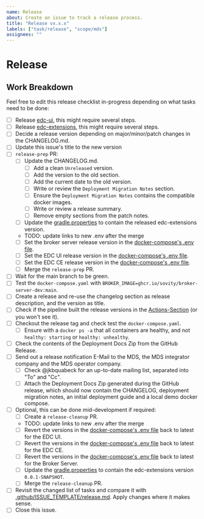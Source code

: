 ```yaml
---
name: Release
about: Create an issue to track a release process.
title: "Release vx.x.x"
labels: ["task/release", "scope/mds"]
assignees: ""
---
```


# Release

## Work Breakdown

Feel free to edit this release checklist in-progress depending on what tasks need to be done:

- [ ] Release [edc-ui](https://github.com/sovity/edc-ui), this might require several steps.
- [ ] Release [edc-extensions](https://github.com/sovity/edc-extensions), this might require several steps.
- [ ] Decide a release version depending on major/minor/patch changes in the CHANGELOG.md.
- [ ] Update this issue's title to the new version
- [ ] `release-prep` PR:
    - [ ] Update the CHANGELOG.md.
        - [ ] Add a clean `Unreleased` version.
        - [ ] Add the version to the old section.
        - [ ] Add the current date to the old version.
        - [ ] Write or review the `Deployment Migration Notes` section.
        - [ ] Ensure the `Deployment Migration Notes` contains the compatible docker images.
        - [ ] Write or review a release summary.
        - [ ] Remove empty sections from the patch notes.
    - [ ] Update the [gradle.properties](https://github.com/sovity/edc-broker-server-extension/blob/main/gradle.properties) to contain the released edc-extensions version.
    - TODO: update links to new .env after the merge
    - [ ] Set the broker server release version in the [docker-compose's .env file](https://github.com/sovity/edc-extensions/blob/main/.env).
    - [ ] Set the EDC UI release version in the [docker-compose's .env file](https://github.com/sovity/edc-extensions/blob/main/.env).
    - [ ] Set the EDC CE release version in the [docker-compose's .env file](https://github.com/sovity/edc-extensions/blob/main/.env).
    - [ ] Merge the `release-prep` PR.
- [ ] Wait for the main branch to be green.
- [ ] Test the `docker-compose.yaml` with `BROKER_IMAGE=ghcr.io/sovity/broker-server-dev:main`.
- [ ] Create a release and re-use the changelog section as release description, and the version as title.
- [ ] Check if the pipeline built the release versions in the [Actions-Section](https://github.com/sovity/edc-extensions/actions?query=event%3Arelease) (or you won't see it).
- [ ] Checkout the release tag and check test the `docker-compose.yaml`.
  - [ ] Ensure with a `docker ps -a` that all containers are healthy, and not `healthy: starting` or `healthy: unhealthy`. 
- [ ] Check the contents of the Deployment Docs Zip from the GitHub Release.
- [ ] Send out a release notification E-Mail to the MDS, the MDS integrator company and the MDS operator company.
    - [ ] Check @jkbquabeck for an up-to-date mailing list, separated into "To" and "Cc".
    - [ ] Attach the Deployment Docs Zip generated during the GitHub release, which should now contain the CHANGELOG, deployment migration notes, an initial deployment guide and a local demo docker compose.
- [ ] Optional, this can be done mid-development if required:
    - [ ] Create a `release-cleanup` PR. 
    - TODO: update links to new .env after the merge
    - [ ] Revert the versions in the [docker-compose's .env file](../../../.env) back to latest for the EDC UI.
    - [ ] Revert the versions in the [docker-compose's .env file](../../../.env) back to latest for the EDC CE.
    - [ ] Revert the versions in the [docker-compose's .env file](../../../.env) back to latest for the Broker Server.
    - [ ] Update the [gradle.properties](https://github.com/sovity/edc-extensions/blob/main/gradle.properties) to contain the edc-extensions version `0.0.1-SNAPSHOT`.
    - [ ] Merge the `release-cleanup` PR.
- [ ] Revisit the changed list of tasks and compare it with [.github/ISSUE_TEMPLATE/release.md](https://github.com/sovity/edc-extensions/blob/main/.github/ISSUE_TEMPLATE/release.md). Apply changes where it makes sense.
- [ ] Close this issue.
